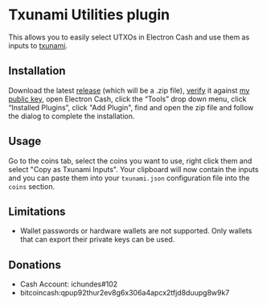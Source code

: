 # Txunami Utilities plugin

This allows you to easily select UTXOs in Electron Cash and use them as inputs to [txunami](https://github.com/gandrewstone/txunami).

## Installation 

Download the latest [release](https://github.com/EchterAgo/txunami-utils-ec-plugin/releases) (which will be a .zip file), [verify](https://github.com/Electron-Cash/keys-n-hashes#2-verify-sha256-digest-hash) it against [my public key](https://raw.githubusercontent.com/Electron-Cash/Electron-Cash/master/pubkeys/axelkey.txt), open Electron Cash, click the “Tools” drop down menu, click “Installed Plugins”, click "Add Plugin", find and open the zip file and follow the dialog to complete the installation.

## Usage

Go to the coins tab, select the coins you want to use, right click them and select "Copy as Txunami Inputs". Your clipboard will now contain the inputs and you can paste them into your `txunami.json` configuration file into the `coins` section.

## Limitations

* Wallet passwords or hardware wallets are not supported. Only wallets that can export their private keys can be used.

## Donations

* Cash Account: ichundes#102
* bitcoincash:qpup92thur2ev8g6x306a4apcx2tfjd8duupg8w9k7

